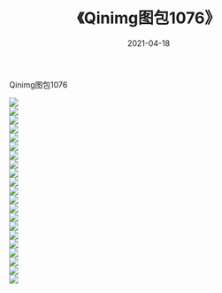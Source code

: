 ﻿---
layout: post
title:  《Qinimg图包1076》
date:   2021-04-18
img: http://imgx.orgx.ga/Qinimg图包/Qinimg图包1076/000.jpg
categories: [美女, 清纯, 唯美]
---

Qinimg图包1076

 ![](http://imgx.orgx.ga/Qinimg图包/Qinimg图包1076/001.jpg) <br>![](http://imgx.orgx.ga/Qinimg图包/Qinimg图包1076/002.jpg) <br>![](http://imgx.orgx.ga/Qinimg图包/Qinimg图包1076/003.jpg) <br>![](http://imgx.orgx.ga/Qinimg图包/Qinimg图包1076/004.jpg) <br>![](http://imgx.orgx.ga/Qinimg图包/Qinimg图包1076/005.jpg) <br>![](http://imgx.orgx.ga/Qinimg图包/Qinimg图包1076/006.jpg) <br>![](http://imgx.orgx.ga/Qinimg图包/Qinimg图包1076/007.jpg) <br>![](http://imgx.orgx.ga/Qinimg图包/Qinimg图包1076/008.jpg) <br>![](http://imgx.orgx.ga/Qinimg图包/Qinimg图包1076/009.jpg) <br>![](http://imgx.orgx.ga/Qinimg图包/Qinimg图包1076/010.jpg) <br>![](http://imgx.orgx.ga/Qinimg图包/Qinimg图包1076/011.jpg) <br>![](http://imgx.orgx.ga/Qinimg图包/Qinimg图包1076/012.jpg) <br>![](http://imgx.orgx.ga/Qinimg图包/Qinimg图包1076/013.jpg) <br>![](http://imgx.orgx.ga/Qinimg图包/Qinimg图包1076/014.jpg) <br>![](http://imgx.orgx.ga/Qinimg图包/Qinimg图包1076/015.jpg) <br>![](http://imgx.orgx.ga/Qinimg图包/Qinimg图包1076/016.jpg) <br>![](http://imgx.orgx.ga/Qinimg图包/Qinimg图包1076/017.jpg) <br>![](http://imgx.orgx.ga/Qinimg图包/Qinimg图包1076/018.jpg) <br>![](http://imgx.orgx.ga/Qinimg图包/Qinimg图包1076/019.jpg) <br>![](http://imgx.orgx.ga/Qinimg图包/Qinimg图包1076/020.jpg) <br>![](http://imgx.orgx.ga/Qinimg图包/Qinimg图包1076/021.jpg) <br>